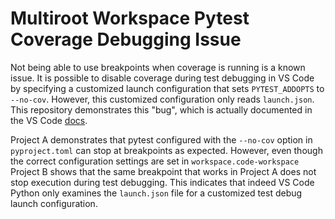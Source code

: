 # Multiroot Workspace Pytest Coverage Debugging Issue
Not being able to use breakpoints when coverage is running is a known issue.
It is possible to disable coverage during test debugging in VS Code
by specifying a customized launch configuration that sets `PYTEST_ADDOPTS`
to `--no-cov`. However, this customized configuration only reads `launch.json`.
This repository demonstrates this "bug", which is actually documented
in the VS Code [docs](https://code.visualstudio.com/docs/python/testing#_debug-tests).

Project A demonstrates that pytest configured with the `--no-cov` option in
`pyproject.toml` can stop at breakpoints as expected. However, even though the
correct configuration settings are set in `workspace.code-workspace` Project B
shows that the same breakpoint that works in Project A does not stop
execution during test debugging. This indicates that indeed VS Code Python
only examines the `launch.json` file for a customized test debug launch
configuration. 
